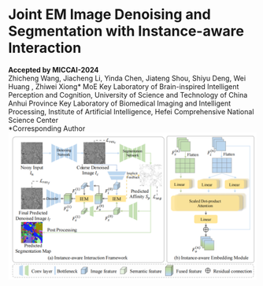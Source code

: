# Joint EM Image Denoising and Segmentation with Instance-aware Interaction
**Accepted by MICCAI-2024**  
Zhicheng Wang, Jiacheng Li, Yinda Chen, Jiateng Shou, Shiyu Deng, Wei Huang
, Zhiwei Xiong* 
MoE Key Laboratory of Brain-inspired Intelligent Perception and Cognition, University of Science and Technology of China  
Anhui Province Key Laboratory of Biomedical Imaging and Intelligent Processing, Institute of Artificial Intelligence, Hefei Comprehensive National Science Center    
*Corresponding Author
![ ](./imgs/overview.png)


